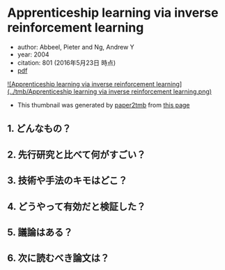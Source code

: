 # Apprenticeship learning via inverse reinforcement learning
- author: Abbeel, Pieter and Ng, Andrew Y
- year: 2004
- citation: 801 (2016年5月23日 時点)
- [pdf](http://machinelearning.wustl.edu/mlpapers/paper_files/icml2004_PieterN04.pdf)

[![Apprenticeship learning via inverse reinforcement learning](../tmb/Apprenticeship learning via inverse reinforcement learning.png)](http://machinelearning.wustl.edu/mlpapers/paper_files/icml2004_PieterN04.pdf)
- This thumbnail was generated by [paper2tmb](https://github.com/sotetsuk/paper2tmb) from [this page](http://machinelearning.wustl.edu/mlpapers/paper_files/icml2004_PieterN04.pdf)

## 1. どんなもの？
## 2. 先行研究と比べて何がすごい？
## 3. 技術や手法のキモはどこ？
## 4. どうやって有効だと検証した？
## 5. 議論はある？
## 6. 次に読むべき論文は？
